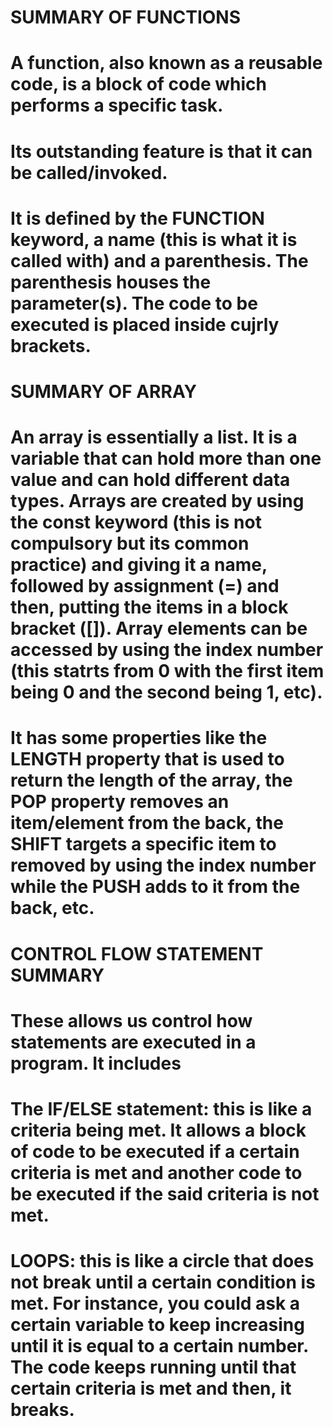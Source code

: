 # SUMMARY OF FUNCTIONS
# A function, also known as a reusable code, is a block of code which performs a specific task.
# Its outstanding feature is that it can be called/invoked.
# It is defined by the FUNCTION keyword, a name (this is what it is called with) and a parenthesis. The parenthesis houses the parameter(s). The code to be executed is placed inside cujrly brackets.

# SUMMARY OF ARRAY
# An array is essentially a list. It is a variable that can hold more than one value and can hold different data types. Arrays are created by using the const keyword (this is not compulsory but its common practice) and giving it a name, followed by assignment (=) and then, putting the items in a block bracket ([]). Array elements can be accessed by using the index number (this statrts from 0 with the first item being 0 and the second being 1, etc). 
# It has some properties like the LENGTH property that is used to return the length of the array, the POP property removes an item/element from the back, the SHIFT targets a specific item to removed by using the index number while the PUSH adds to it from the back, etc.

# CONTROL FLOW STATEMENT SUMMARY
# These allows us control how statements are executed in a program. It includes 
# The IF/ELSE statement: this is like a criteria being met. It allows a block of code to be executed if a certain criteria is met and another code to be executed if the said criteria is not met.
# LOOPS: this is like a circle that does not break until a certain condition is met. For instance, you could ask a certain variable to keep increasing until it is equal to a certain number. The code keeps running until that certain criteria is met and then, it breaks.